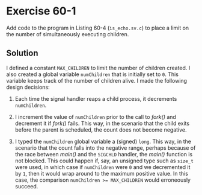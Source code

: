 # Exercise 60-1

Add code to the program in Listing 60-4 (`is_echo.sv.c`) to place a limit on the
number of simultaneously executing children.

## Solution

I defined a constant `MAX_CHILDREN` to limit the number of children created.
I also created a global variable `numChildren` that is initially set to `0`.
This variable keeps track of the number of children alive. I made the following
design decisions:

1. Each time the signal handler reaps a child process, it decrements `numChildren`.

2. I increment the value of `numChildren` prior to the call to *fork()* and
decrement it if *fork()* fails. This way, in the scenario that the child exits
before the parent is scheduled, the count does not become negative.

3. I typed the `numChildren` global variable a (signed) `long`. This way, in
the scenario that the count falls into the negative range, perhaps because
of the race between *main()* and the `SIGCHLD` handler, the *main()* function
is not blocked. This could happen if, say, an unsigned type such as `size_t`
were used, in which case if `numChildren` were `0` and we decremented it by
`1`, then it would wrap around to the maximum positive value. In this case,
the comparison `numChildren >= MAX_CHILDREN` would erroneously succeed.
